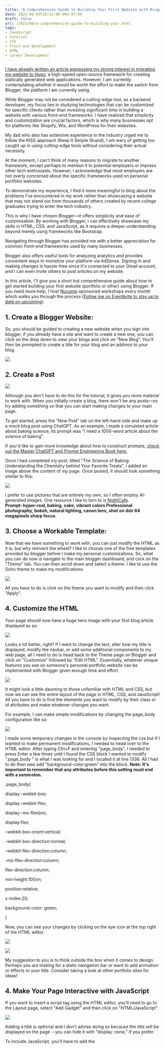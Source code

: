 ```yaml
---
title: 'A Comprehensive Guide to Building Your First Website with Blogger 🌐🏗️'
date: 2023-08-03T10:52:00.004-07:00
draft: false
url: /2023/08/a-comprehensive-guide-to-building-your.html
tags: 
- JavaScript
- tutorial
- CSS
- Front-end Development
- HTML
- Career Development
---
```


  

  

[I have already written an article expressing my strong interest in migrating my website to Hugo](https://www.techdebtgyal.com/2023/06/unleashing-potential-of-hugo-dynamic-go.html), a high-speed open-source framework for creating statically generated web applications. However, I am currently contemplating whether it would be worth the effort to make the switch from Blogger, the platform I am currently using.

While Blogger may not be considered a cutting-edge tool, as a backend developer, my focus lies in studying technologies that can be customized for specific clients rather than investing significant time in building a website with various front-end frameworks. I have realized that simplicity and customization are crucial factors, which is why many businesses opt for platforms like Shopify, Wix, and WordPress for their websites.

My dad who also has extensive experience in the industry urged me to follow the KISS approach (Keep It Simple Stupid), I am wary of getting too caught up in using cutting-edge tools without considering their actual necessity.

At the moment, I can't think of many reasons to migrate to another framework, except perhaps to mention it to potential employers or impress other tech enthusiasts. However, I acknowledge that most employers are not overly concerned about the specific frameworks used on personal portfolio websites.

To demonstrate my experience, I find it more meaningful to blog about the problems I've encountered in my work rather than showcasing a website that may not stand out from thousands of others created by recent college graduates trying to enter the tech industry.

This is why I have chosen Blogger—it offers simplicity and ease of customization. By working with Blogger, I can effectively showcase my skills in HTML, CSS, and JavaScript, as it requires a deeper understanding beyond merely using frameworks like Bootstrap.

Navigating through Blogger has provided me with a better appreciation for common front-end frameworks used by many businesses.

Blogger also offers useful tools for analyzing analytics and provides convenient ways to monetize your platform via AdSense. Signing in and making changes is hassle-free since it's connected to your Gmail account, and I can even invite others to post articles on my website.

In this article, I'll give you a short but comprehensive guide about how to get started building your first website (portfolio or other) using Blogger. If you need more help, I host [Nucamp](https://url.nucamp.co/adriana) sponsored workshops every month which walks you through the process ([Follow me on Eventbrite to stay up to date on upcoming](https://www.eventbrite.com/o/adriana-lamb-66238253663)).

1\. Create a Blogger Website:
-----------------------------

So, you should be guided to creating a new website when you sign into blogger, if you already have a site and want to create a new one, you can click on the drop down to view your blogs and click on "New Blog". You'll then be prompted to create a title for your blog and an address to your blog. 

[![](https://blogger.googleusercontent.com/img/a/AVvXsEjOx75kjKKZNg4O7eugFfREEuMB0NIsgipXafaCnZ0RzFDCNjo7iJ6VdHuRzSFLYhHaQLCZO-fIPpNpKkacc4ek4AM8Vp3k0x3yphF921v2GVj4FUMHr2ZdlqHR6CYamY_4UyEdHgghdwJluWz6FmOBYhzz87zcxEibVyFCoI3krbyYcpP1DpOTemtYVjAZ=w403-h640)](https://blogger.googleusercontent.com/img/a/AVvXsEjOx75kjKKZNg4O7eugFfREEuMB0NIsgipXafaCnZ0RzFDCNjo7iJ6VdHuRzSFLYhHaQLCZO-fIPpNpKkacc4ek4AM8Vp3k0x3yphF921v2GVj4FUMHr2ZdlqHR6CYamY_4UyEdHgghdwJluWz6FmOBYhzz87zcxEibVyFCoI3krbyYcpP1DpOTemtYVjAZ)  

2\. Create a Post 
------------------

[![](https://blogger.googleusercontent.com/img/a/AVvXsEixMMqFvamFtt5eQ7JXScxgS5iFbyjczz5AvgI-GIAY6BxSQ0k92JSepEIEkByatb6a3vkiIy23lmqmVDLaPRlAjZQfKQhNATcARkUWZNfdWRZoB4_ml5UU6A4SH1Lv6lzJMqml0rS5dX0DDmEKeAPO4w4PRMFPK3on5pwb8KJIZnPob1kJrZz--mz2giui=w640-h340)](https://blogger.googleusercontent.com/img/a/AVvXsEixMMqFvamFtt5eQ7JXScxgS5iFbyjczz5AvgI-GIAY6BxSQ0k92JSepEIEkByatb6a3vkiIy23lmqmVDLaPRlAjZQfKQhNATcARkUWZNfdWRZoB4_ml5UU6A4SH1Lv6lzJMqml0rS5dX0DDmEKeAPO4w4PRMFPK3on5pwb8KJIZnPob1kJrZz--mz2giui)  

Although you don't have to do this for the tutorial, it gives you more material to work with. When you initially create a blog, there won't be any posts—so try adding something so that you can start making changes to your main page.

To get started, press the "New Post" tab on the left-hand side and make up a mock blog post using ChatGPT. As an example, I made a simulated article about baking science; its prompt was "I need a 1000-word article about the science of baking".

If you'd like to gain more knowledge about how to construct prompts, [check out the Master ChatGPT and Prompt Engineering Book here.](https://amzn.to/43OSMD3)

Once I had completed my post, titled "The Science of Baking: Understanding the Chemistry behind Your Favorite Treats", I added an image above the content of my page. Once posted, it should look something similar to this:

[![](https://blogger.googleusercontent.com/img/a/AVvXsEiwxqjayedi4-BIQdHH25q8F8cttSGLeB3OwoS_ErnHbXIcgLkWNgb2HqJwlHa4a4PtS9qS0W_dPwKVK0XpMJns2BvXeolhuzb6ServyqJHoZImFZenLgQ_Tz7ctChhFRiRRJJHxZ2lXvKenjjT36EdUMfiEWU5VxeK7_8GZV9l0FZS6QkhifedWHkD9B_T=w640-h396)](https://blogger.googleusercontent.com/img/a/AVvXsEiwxqjayedi4-BIQdHH25q8F8cttSGLeB3OwoS_ErnHbXIcgLkWNgb2HqJwlHa4a4PtS9qS0W_dPwKVK0XpMJns2BvXeolhuzb6ServyqJHoZImFZenLgQ_Tz7ctChhFRiRRJJHxZ2lXvKenjjT36EdUMfiEWU5VxeK7_8GZV9l0FZS6QkhifedWHkD9B_T)

I prefer to use pictures that are entirely my own, so I often employ AI-generated images. One resource I like to turn to is [NightCafe](https://creator.nightcafe.studio/). **Prompt: hyper-real, baking, cake, vibrant colors Professional photography, bokeh, natural lighting, canon lens, shot on dslr 64 megapixels sharp focus.** 

3\. Choose a Workable Template: 
--------------------------------

Now that we have something to work with, you can just modify the HTML as it is, but why reinvent the wheel? I like to choose one of the free templates provided by blogger before I make my personal customizations. So, what you can do now is navigate to the main blogger dashboard, and click on the "Theme" tab. You can then scroll down and select a theme. I like to use the Soho theme to make my modifications. 

[![](https://blogger.googleusercontent.com/img/a/AVvXsEgGNZK2JtGredU90ZVjjTRl5NDzM5MHcdJE_DbyT4LofY0p03jmMfh_FgWcm9pJBMEXy_yyhSZp_W7v0WpXPa6qY2CL3x2NxLKaCFyPfW9fTUk4hEWM90OnqwJNqKdayAqRkDpfJoT5oj4r2iuyU0yKJaR7x-PsfOCdwFmtqUSNMG0fhiOPmXespVBGl2DJ=w640-h328)](https://blogger.googleusercontent.com/img/a/AVvXsEgGNZK2JtGredU90ZVjjTRl5NDzM5MHcdJE_DbyT4LofY0p03jmMfh_FgWcm9pJBMEXy_yyhSZp_W7v0WpXPa6qY2CL3x2NxLKaCFyPfW9fTUk4hEWM90OnqwJNqKdayAqRkDpfJoT5oj4r2iuyU0yKJaR7x-PsfOCdwFmtqUSNMG0fhiOPmXespVBGl2DJ)

All you have to do is click on the theme you want to modify and then click "Apply". 

4\. Customize the HTML 
-----------------------

Your page should now have a huge hero image with your first blog article displayed as so: 

[![](https://blogger.googleusercontent.com/img/a/AVvXsEg1U0oe1DDoja8WWQXtizYuFYpG-TRBF9tpMUGxlvlC5YCYd-4rlEWxG7DWNpqcUOvXmGa5594A72Rtfz52scRlZi5S4adiJY2rsVblAKIkHwQbUtqZ6eim9NYzxh5JwdeqB83x36lRt9B-W-aSeCiZdRTBdZ5sGHeRGGxPBN0IrKLVFxUN63lsS1xSUIa-=w640-h334)](https://blogger.googleusercontent.com/img/a/AVvXsEg1U0oe1DDoja8WWQXtizYuFYpG-TRBF9tpMUGxlvlC5YCYd-4rlEWxG7DWNpqcUOvXmGa5594A72Rtfz52scRlZi5S4adiJY2rsVblAKIkHwQbUtqZ6eim9NYzxh5JwdeqB83x36lRt9B-W-aSeCiZdRTBdZ5sGHeRGGxPBN0IrKLVFxUN63lsS1xSUIa-)

Looks a lot better, right? If I want to change the text, alter how my title is displayed, modify the navbar, or add some additional components to my web page, all I need to do is head back to the Theme page on Blogger and click on "Customize" followed by "Edit HTML". Essentially, whatever unique features you see on someone's personal portfolio website can be implemented with Blogger given enough time and effort. 

[![](https://blogger.googleusercontent.com/img/a/AVvXsEgnM6cQp9GC-PcYkXdpRaDVjXZtpTZMoMne_gNZvPcOGSTJiDVTsCjfFgY4UGH8wpnRpLmbcB3gITCr3fri8s2-4cCvxnq_MGGpCo8jTthAHWIwNDkAzJhI0eaq-Km4CEWGPYRMi_pvPYb2fEim7uHbhYPfdDYVheniPaUfZWscsVPbjFTAKQ8V4OVqJm3J=w640-h368)](https://blogger.googleusercontent.com/img/a/AVvXsEgnM6cQp9GC-PcYkXdpRaDVjXZtpTZMoMne_gNZvPcOGSTJiDVTsCjfFgY4UGH8wpnRpLmbcB3gITCr3fri8s2-4cCvxnq_MGGpCo8jTthAHWIwNDkAzJhI0eaq-Km4CEWGPYRMi_pvPYb2fEim7uHbhYPfdDYVheniPaUfZWscsVPbjFTAKQ8V4OVqJm3J)

It might look a little daunting to those unfamiliar with HTML and CSS, but now we can see the entire layout of the page in HTML, CSS, and JavaScript! All you have to do is find the elements you want to modify by their class or id attributes and make whatever changes you want. 

For example, I can make simple modifications by changing the page\_body configuration like so: 

[![](https://blogger.googleusercontent.com/img/a/AVvXsEiBLBWfcqoWCFLkAlBnCRYA8-7U98GMjoP5hYlWAJO8Xi_nJIsKmdUNrpiw18Cr_UqhPO9FJLCET0sriezmx-U7jhkjwp6l6UhLWy6TwYVVkKkeybVvgmcHt3UAWR8fTVFMWIYB1ojtjNMdtLvtQ6Y4B194UcVfxsxSLouE7wlejzYIsbUjI_Vom7lYy2K9=w640-h210)](https://blogger.googleusercontent.com/img/a/AVvXsEiBLBWfcqoWCFLkAlBnCRYA8-7U98GMjoP5hYlWAJO8Xi_nJIsKmdUNrpiw18Cr_UqhPO9FJLCET0sriezmx-U7jhkjwp6l6UhLWy6TwYVVkKkeybVvgmcHt3UAWR8fTVFMWIYB1ojtjNMdtLvtQ6Y4B194UcVfxsxSLouE7wlejzYIsbUjI_Vom7lYy2K9)

I made some temporary changes in the console by inspecting the css but if I wanted to make permanent modifications, I needed to head over to the HTML editor. After typing Ctrl+F and entering "page\_body", I needed to press Enter a few times until I found the CSS block I wanted to modify ".page\_body " is what I was looking for and I located it at line 1336. All I had to do then was add "background-color:green" into the block. **Note: It's important to remember that any attributes before this setting must end with a semicolon.**

.page\_body{

display:-webkit-box;

display:-webkit-flex;

display:-ms-flexbox;

display:flex;

\-webkit-box-orient:vertical;

\-webkit-box-direction:normal;

\-webkit-flex-direction:column;

\-ms-flex-direction:column;

flex-direction:column;

min-height:100vh;

position:relative;

z-index:20;

background-color: green;

}

Now, you can see your changes by clicking on the eye icon at the top right of the HTML editor. 

  

[![](https://blogger.googleusercontent.com/img/a/AVvXsEiyvXlEZjeuqKZrWEffF0sfjP8_mxyBMuhJUpQaCR0ccn-lomvUifeC99nBhQF19NtKBDsdvNCblFK5zgs2LEpa-INyTiHjae7i7NXYGxry0ZMNNa9VWQujWuGsmiIM5QZAKBXRXd3SWzeWYEaLQBQBvWQ8Y8TYRNxsyoAvdPkAaHIWH_qC1oTSLbDq6leI)](https://blogger.googleusercontent.com/img/a/AVvXsEiyvXlEZjeuqKZrWEffF0sfjP8_mxyBMuhJUpQaCR0ccn-lomvUifeC99nBhQF19NtKBDsdvNCblFK5zgs2LEpa-INyTiHjae7i7NXYGxry0ZMNNa9VWQujWuGsmiIM5QZAKBXRXd3SWzeWYEaLQBQBvWQ8Y8TYRNxsyoAvdPkAaHIWH_qC1oTSLbDq6leI)

  

[![](https://blogger.googleusercontent.com/img/a/AVvXsEi0CgDWwo-5FjUcaXKQLo3WjGmSA8dv_pjrLPI55eM5Updjc9AiyJR_xaj9kUQn62uCaV1ru64GdujuugmMELHhaPl3VbjRgDzjLaRT9ZpXvYxFbxcJ-Aj7uI71YMq4BXXw_7yzmcgWkBs9-fVVhkylGkfqpUCaaxp_f7B7AS7uMFx2WXOjAyPfuTR8d9aC=w640-h333)](https://blogger.googleusercontent.com/img/a/AVvXsEi0CgDWwo-5FjUcaXKQLo3WjGmSA8dv_pjrLPI55eM5Updjc9AiyJR_xaj9kUQn62uCaV1ru64GdujuugmMELHhaPl3VbjRgDzjLaRT9ZpXvYxFbxcJ-Aj7uI71YMq4BXXw_7yzmcgWkBs9-fVVhkylGkfqpUCaaxp_f7B7AS7uMFx2WXOjAyPfuTR8d9aC)

My suggestion to you is to think outside the box when it comes to design. Perhaps you are looking for a static navigation bar or want to add animation or effects to your title. Consider taking a look at other portfolio sites for ideas!

4\. Make Your Page Interactive with JavaScript 
-----------------------------------------------

If you want to insert a script tag using the HTML editor, you'll need to go to the Layout page, select "Add Gadget" and then click on "HTML/JavaScript".

[![](https://blogger.googleusercontent.com/img/a/AVvXsEgz2aA0iuOcjJ4oYHPuxNKux7TrpAnkf3wyqtg1ibkkuw08dIZVZJ8heyNQtAvnHQG6g6n_sB5TOjfbcRgazAtFll2AVg2hzz9npROBptu5c-21wfn0wtKIQKlPqFu3JWRz1taGWWJuH0zDNjduaj7gE5iT6xdqjxgaD8292nAq5TQHihWAQoYWZ2al3HZi=w640-h526)](https://blogger.googleusercontent.com/img/a/AVvXsEgz2aA0iuOcjJ4oYHPuxNKux7TrpAnkf3wyqtg1ibkkuw08dIZVZJ8heyNQtAvnHQG6g6n_sB5TOjfbcRgazAtFll2AVg2hzz9npROBptu5c-21wfn0wtKIQKlPqFu3JWRz1taGWWJuH0zDNjduaj7gE5iT6xdqjxgaD8292nAq5TQHihWAQoYWZ2al3HZi)

Adding a title is optional and I don't advise doing so because the title will be displayed on the page --you can hide it with "display: none," if you prefer.

To include JavaScript, you'll have to add the <script> tag and add any JavaScript code you wish. In my case, I like to set the navbar class position to "fixed" and by utilizing JavaScript, I can see that the navbar changes color. 

.centered-top-container,.centered-top-placeholder{

background:green;

position: fixed;

width: 100vw;

}

  

  

  

**Note: I also set the ". centered-top-container.sticky" display to "none" so that I no longer see it drop down each time I scroll up the page.** 

That's the gist of how to customize your Blogger website. Now that you have the essential know-how to make custom modifications to your Blogger website and take it to the next level. By leveraging HTML and JavaScript gadgets, you can add containers and further enhance the user experience. So, dive into the world of coding with enthusiasm and creativity, and let your imagination shape your website into a unique and captivating online presence. Happy coding and may your Blogger journey be filled with endless possibilities!
